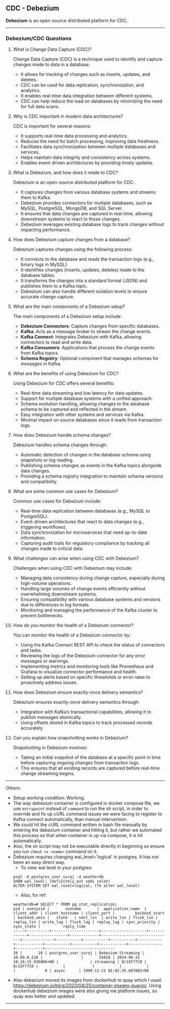## CDC - Debezium

**Debezium** is an open-source distributed platform for CDC.

------

### Debezium/CDC Questions

1. What is Change Data Capture (CDC)?

   Change Data Capture (CDC) is a technique used to identify and capture changes made to data in a database.
   - It allows for tracking of changes such as inserts, updates, and deletes.
   - CDC can be used for data replication, synchronization, and analytics.
   - It enables real-time data integration between different systems.
   - CDC can help reduce the load on databases by minimizing the need for full data scans.

2. Why is CDC important in modern data architectures?

   CDC is important for several reasons:
   - It supports real-time data processing and analytics.
   - Reduces the need for batch processing, improving data freshness.
   - Facilitates data synchronization between multiple databases and services.
   - Helps maintain data integrity and consistency across systems.
   - Enables event-driven architectures by providing timely updates.

3. What is Debezium, and how does it relate to CDC?

   Debezium is an open-source distributed platform for CDC.
   - It captures changes from various database systems and streams them to Kafka.
   - Debezium provides connectors for multiple databases, such as MySQL, PostgreSQL, MongoDB, and SQL Server.
   - It ensures that data changes are captured in real-time, allowing downstream systems to react to those changes.
   - Debezium leverages existing database logs to track changes without impacting performance.

4. How does Debezium capture changes from a database?

   Debezium captures changes using the following process:
   - It connects to the database and reads the transaction logs (e.g., binary logs in MySQL).
   - It identifies changes (inserts, updates, deletes) made to the database tables.
   - It transforms the changes into a standard format (JSON) and publishes them to a Kafka topic.
   - Debezium can also handle different isolation levels to ensure accurate change capture.

5. What are the main components of a Debezium setup?

   The main components of a Debezium setup include:
   - **Debezium Connectors**: Capture changes from specific databases.
   - **Kafka**: Acts as a message broker to stream the change events.
   - **Kafka Connect**: Integrates Debezium with Kafka, allowing connectors to read and write data.
   - **Kafka Consumers**: Applications that process the change events from Kafka topics.
   - **Schema Registry**: Optional component that manages schemas for messages in Kafka.

6. What are the benefits of using Debezium for CDC?

   Using Debezium for CDC offers several benefits:
   - Real-time data streaming and low latency for data updates.
   - Support for multiple database systems with a unified approach.
   - Schema evolution handling, allowing changes to the database schema to be captured and reflected in the stream.
   - Easy integration with other systems and services via Kafka.
   - Minimal impact on source databases since it reads from transaction logs.

7. How does Debezium handle schema changes?

   Debezium handles schema changes through:
   - Automatic detection of changes in the database schema using snapshots or log reading.
   - Publishing schema changes as events in the Kafka topics alongside data changes.
   - Providing a schema registry integration to maintain schema versions and compatibility.

8. What are some common use cases for Debezium?

   Common use cases for Debezium include:
   - Real-time data replication between databases (e.g., MySQL to PostgreSQL).
   - Event-driven architectures that react to data changes (e.g., triggering workflows).
   - Data synchronization for microservices that need up-to-date information.
   - Capturing audit trails for regulatory compliance by tracking all changes made to critical data.

9. What challenges can arise when using CDC with Debezium?

   Challenges when using CDC with Debezium may include:
   - Managing data consistency during change capture, especially during high-volume operations.
   - Handling large volumes of change events efficiently without overwhelming downstream systems.
   - Ensuring compatibility with various database systems and versions due to differences in log formats.
   - Monitoring and managing the performance of the Kafka cluster to prevent bottlenecks.

10. How do you monitor the health of a Debezium connector?

    You can monitor the health of a Debezium connector by:
    - Using the Kafka Connect REST API to check the status of connectors and tasks.
    - Reviewing the logs of the Debezium connector for any error messages or warnings.
    - Implementing metrics and monitoring tools like Prometheus and Grafana to visualize connector performance and health.
    - Setting up alerts based on specific thresholds or error rates to proactively address issues.

11. How does Debezium ensure exactly-once delivery semantics?

    Debezium ensures exactly-once delivery semantics through:
    - Integration with Kafka’s transactional capabilities, allowing it to publish messages atomically.
    - Using offsets stored in Kafka topics to track processed records accurately.

12. Can you explain how snapshotting works in Debezium?

    Snapshotting in Debezium involves:
    - Taking an initial snapshot of the database at a specific point in time before capturing ongoing changes from transaction logs.
    - This ensures that all existing records are captured before real-time change streaming begins.

---------

Others:

- Setup working condition: Working. 
- The way debezium container is configured in docker compose file, we use `entrypoint` instead of `command` to run the sh script, in order to override and fix up cURL command issues we were facing to register to Kafka connect automatically, than manual intervention.
- We could hit the cURL command written in bash file manually by entering the debezium container and hitting it, but rather we automated this process so that when container is up via compose, it is hit automatically.
- Also, the sh script may not be executable directly in beginning so ensure you run `chmod +x <name>` command on it. 
- Debezium requires changing wal_level='logical' in postgres. It has not been an easy direct way. 
  - To view wal level in your postgres:
  ```
  psql -U postgres_user_suraj -d weatherdb
  SHOW wal_level; (definitely put semi colon)
  ALTER SYSTEM SET wal_level=logical; (To alter wal_level) 
  ```
  - Also, for ref: 
  ```
  weatherdb=# SELECT * FROM pg_stat_replication;
  pid | usesysid |       usename       |  application_name  | client_addr | client_hostname | client_port |         backend_start         | backend_xmin |   state   | sent_lsn  | write_lsn | flush_lsn | replay_lsn | write_lag | flush_lag | replay_lag | sync_priority | sync_state |          reply_time           
  -----+----------+---------------------+--------------------+-------------+-----------------+-------------+-------------------------------+--------------+-----------+-----------+-----------+-----------+------------+-----------+-----------+------------+---------------+------------+-------------------------------
  38 |       10 | postgres_user_suraj | Debezium Streaming | 10.89.0.218 |                 |       55018 | 2024-08-31 18:16:15.936886+00 |              | streaming | 0/15F77C0 | 0/15F77C0 |           |            |           |           |            |             0 | async      | 1999-12-21 01:02:35.607882+00
  ```
- Also debezium moved its images from dockerhub to quay which I used: https://debezium.io/blog/2023/04/25/container-images-quayio/. Using dockerhub debezium images were also giving me platform issues, so quay was better and updated. 

---------
